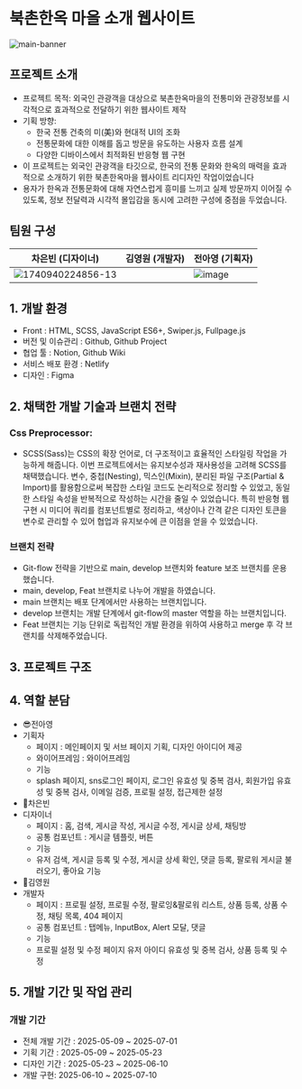 # 북촌한옥 마을 소개 웹사이트
![main-banner](https://github.com/user-attachments/assets/b2cac1c7-a616-4e0e-9ca1-f90f0fc01802)

## 프로젝트 소개
- 프로젝트 목적: 외국인 관광객을 대상으로 북촌한옥마을의 전통미와 관광정보를 시각적으로 효과적으로 전달하기 위한 웹사이트 제작
- 기획 방향:
  - 한국 전통 건축의 미(美)와 현대적 UI의 조화
  - 전통문화에 대한 이해를 돕고 방문을 유도하는 사용자 흐름 설계
  - 다양한 디바이스에서 최적화된 반응형 웹 구현
- 이 프로젝트는 외국인 관광객을 타깃으로, 한국의 전통 문화와 한옥의 매력을 효과적으로 소개하기 위한 북촌한옥마을 웹사이트 리디자인 작업이었습니다
- 용자가 한옥과 전통문화에 대해 자연스럽게 흥미를 느끼고 실제 방문까지 이어질 수 있도록, 정보 전달력과 시각적 몰입감을 동시에 고려한 구성에 중점을 두었습니다.

## 팀원 구성

|차은빈 (디자이너)|김영원 (개발자)|전아영 (기획자)|
|------|---|---|
|![1740940224856-13](https://github.com/user-attachments/assets/e51c9033-08b7-40dc-90b6-129beca3d5cb) | |![image](https://github.com/user-attachments/assets/987b11e6-751c-4f53-89ee-943633bd3b55) | |테스트3|

## 1. 개발 환경
- Front : HTML, SCSS, JavaScript ES6+, Swiper.js, Fullpage.js
- 버전 및 이슈관리 : Github, Github Project
- 협업 툴 : Notion, Github Wiki
- 서비스 배포 환경 : Netlify
- 디자인 : Figma

## 2. 채택한 개발 기술과 브랜치 전략
### Css Preprocessor:
- SCSS(Sass)는 CSS의 확장 언어로, 더 구조적이고 효율적인 스타일링 작업을 가능하게 해줍니다. 이번 프로젝트에서는 유지보수성과 재사용성을 고려해 SCSS를 채택했습니다. 변수, 중첩(Nesting), 믹스인(Mixin), 분리된 파일 구조(Partial & Import)를 활용함으로써 복잡한 스타일 코드도 논리적으로 정리할 수 있었고, 동일한 스타일 속성을 반복적으로 작성하는 시간을 줄일 수 있었습니다. 특히 반응형 웹 구현 시 미디어 쿼리를 컴포넌트별로 정리하고, 색상이나 간격 같은 디자인 토큰을 변수로 관리할 수 있어 협업과 유지보수에 큰 이점을 얻을 수 있었습니다.
### 브랜치 전략
- Git-flow 전략을 기반으로 main, develop 브랜치와 feature 보조 브랜치를 운용했습니다.
- main, develop, Feat 브랜치로 나누어 개발을 하였습니다.
- main 브랜치는 배포 단계에서만 사용하는 브랜치입니다.
- develop 브랜치는 개발 단계에서 git-flow의 master 역할을 하는 브랜치입니다.
- Feat 브랜치는 기능 단위로 독립적인 개발 환경을 위하여 사용하고 merge 후 각 브랜치를 삭제해주었습니다.
## 3. 프로젝트 구조

## 4. 역할 분담
- 😎전아영
- 기획자
  - 페이지 : 메인페이지 및 서브 페이지 기획, 디자인 아이디어 제공
  - 와이어프레임 : 와이어프레임 
  - 기능
  - splash 페이지, sns로그인 페이지, 로그인 유효성 및 중복 검사, 회원가입 유효성 및 중복 검사, 이메일 검증, 프로필 설정, 접근제한 설정
- 🍊차은빈
- 디자이너
  - 페이지 : 홈, 검색, 게시글 작성, 게시글 수정, 게시글 상세, 채팅방
  - 공통 컴포넌트 : 게시글 템플릿, 버튼
  - 기능
  - 유저 검색, 게시글 등록 및 수정, 게시글 상세 확인, 댓글 등록, 팔로워 게시글 불러오기, 좋아요 기능
- 👻김영원
- 개발자
  - 페이지 : 프로필 설정, 프로필 수정, 팔로잉&팔로워 리스트, 상품 등록, 상품 수정, 채팅 목록, 404 페이지
  - 공통 컴포넌트 : 탭메뉴, InputBox, Alert 모달, 댓글
  - 기능
  - 프로필 설정 및 수정 페이지 유저 아이디 유효성 및 중복 검사, 상품 등록 및 수정


## 5. 개발 기간 및 작업 관리
### 개발 기간
- 전체 개발 기간 : 2025-05-09 ~ 2025-07-01
- 기획 기간 : 2025-05-09 ~ 2025-05-23
- 디자인 기간 : 2025-05-23 ~ 2025-06-10
- 개발 구현: 2025-06-10 ~ 2025-07-10

